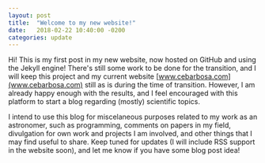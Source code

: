 ```yaml
---
layout: post
title:  "Welcome to my new website!"
date:   2018-02-22 10:40:00 -0200
categories: update
---
```

Hi! This is my first post in my new website, now hosted on GitHub and using the Jekyll engine! There's still some work to be done for the transition, and I will keep this project and my current website [www.cebarbosa.com](www.cebarbosa.com)  still as is during the time of transition. However, I am already happy enough with the results, and I feel encouraged with this platform to start a blog regarding (mostly) scientific topics. 

I intend to use this blog for miscelaneous purposes related to my work as an astronomer, such as programming, comments on papers in my field, divulgation for own work and projects I am involved, and other things that I may find useful to share. Keep tuned for updates (I will include RSS support in the website soon), and let me know if you have some blog post idea! 
